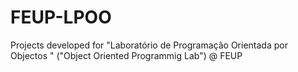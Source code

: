 # FEUP-LPOO
Projects developed for "Laboratório de Programação Orientada por Objectos " ("Object Oriented Programmig Lab") @ FEUP
